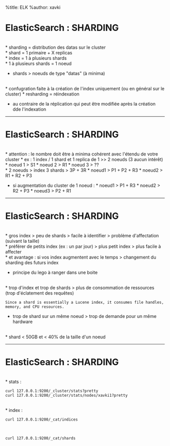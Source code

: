 %title: ELK
%author: xavki


# ElasticSearch : SHARDING


<br>
* sharding = distribution des datas sur le cluster

<br>
* shard = 1 primaire + X replicas

<br>
* index = 1 à plusieurs shards

<br>
* 1 à plusieurs shards = 1 noeud

* shards > noeuds de type "datas" (à minima)

<br>
* confugration faite à la création de l'index uniquement (ou en général sur le cluster)
		* resharding = réindexation

* au contraire de la réplication qui peut être modifiée après la création dde l'indexation

-----------------------------------------------------------------------------------------------------------------

# ElasticSearch : SHARDING


<br>
* attention : le nombre doit être à minima cohérent avec l'étendu de votre cluster
		* ex : 1 index / 1 shard et 1 replica de 1 >> 2 noeuds (3 aucun intérêt)
		* noeud 1 > S1
		* noeud 2 > R1
		* noeud 3 > ??

<br>
* 2 noeuds > index 3 shards > 3P + 3R
		* noeud1 > P1 + P2 + R3
		* noeud2 > R1 + R2 + P3

* si augmentation du cluster de 1 noeud :
		* noeud1 > P1 + R3 
		* noeud2 > R2 + P3
		* noeud3 > P2 + R1

-----------------------------------------------------------------------------------------------------------------

# ElasticSearch : SHARDING


<br>
* gros index > peu de shards > facile à identifier > problème d'affectation (suivant la taille)

<br>
* préférer de petits index (ex : un par jour) > plus petit index > plus facile à affecter

<br>
*  et avantage : si vos index augmentent avec le temps > changement du sharding des futurs index

* principe du lego à ranger dans une boite

<br>
* trop d'index et trop de shards > plus de consommation de ressources (trop d'éclatement des requêtes)

```
Since a shard is essentially a Lucene index, it consumes file handles, memory, and CPU resources.
```

* trop de shard sur un même noeud > trop de demande pour un même hardware

<br>
* shard < 50GB et < 40% de la taille d'un noeud

-----------------------------------------------------------------------------------------------------------------

# ElasticSearch : SHARDING



<br>
* stats :

```
curl 127.0.0.1:9200/_cluster/stats?pretty
curl 127.0.0.1:9200/_cluster/stats/nodes/xavki1?pretty
```

<br>
* index : 

```
curl 127.0.0.1:9200/_cat/indices
```

<br>

```
curl 127.0.0.1:9200/_cat/shards
```
